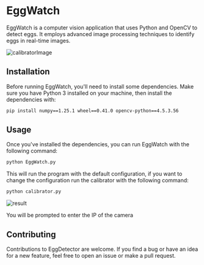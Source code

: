 # EggWatch

EggWatch is a computer vision application that uses Python and OpenCV to detect eggs. It employs advanced image processing techniques to identify eggs in real-time images.

![calibratorImage](https://github.com/BaaRRii/EggWatch/assets/79214220/93e52b9c-848c-4706-bd97-bad487430c2c)

## Installation

Before running EggWatch, you'll need to install some dependencies. Make sure you have Python 3 installed on your machine, then install the dependencies with:

```bash
pip install numpy==1.25.1 wheel==0.41.0 opencv-python==4.5.3.56
```

## Usage

Once you've installed the dependencies, you can run EggWatch with the following command:

```bash
python EggWatch.py
```

This will run the program with the default configuration, if you want to change the configuration run the calibrator with the following command:

```bash
python calibrator.py
```

![result](https://github.com/BaaRRii/EggWatch/assets/79214220/e9266a66-a72c-4e0a-a3a7-0bf6b147fb88)

You will be prompted to enter the IP of the camera

## Contributing

Contributions to EggDetector are welcome. If you find a bug or have an idea for a new feature, feel free to open an issue or make a pull request.
